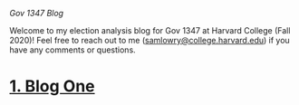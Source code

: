_Gov 1347 Blog_

Welcome to my election analysis blog for Gov 1347 at Harvard College (Fall 2020)! Feel free to reach out to me ([samlowry@college.harvard.edu](samlowry@college.harvard.edu)) if you have any comments or questions.

# [1. Blog One](posts/01-blog.md) 